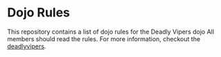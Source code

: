 Dojo Rules
==========

This repository contains a list of dojo rules for the Deadly Vipers dojo
All members should read the rules.
For more information, checkout the [deadlyvipers](https://github.com/deadlyvipers).
